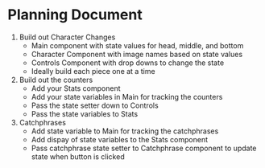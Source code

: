 # Planning Document

1. Build out Character Changes
   - Main component with state values for head, middle, and bottom
   - Character Component with image names based on state values
   - Controls Component with drop downs to change the state
   - Ideally build each piece one at a time
2. Build out the counters
   - Add your Stats component
   - Add your state variables in Main for tracking the counters
   - Pass the state setter down to Controls
   - Pass the state variables to Stats
3. Catchphrases
   - Add state variable to Main for tracking the catchphrases
   - Add dispay of state variables to the Stats component
   - Pass catchphrase state setter to Catchphrase component to update state when button is clicked
